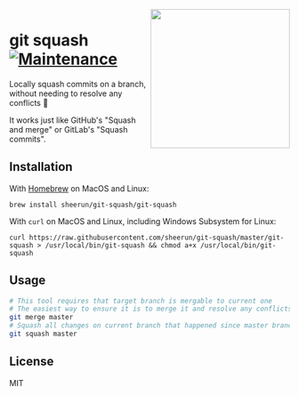 <img align="right" height="250" src="https://i.imgur.com/4iAqPLR.jpg">

# git squash [![Maintenance](https://img.shields.io/maintenance/yes/2021.svg?maxAge=2592000)]()

Locally squash commits on a branch, without needing to resolve any conflicts 🧈

It works just like GitHub's "Squash and merge" or GitLab's "Squash commits".

## Installation

With [Homebrew](https://brew.sh/) on MacOS and Linux:

```
brew install sheerun/git-squash/git-squash
```

With `curl` on MacOS and Linux, including Windows Subsystem for Linux:

```
curl https://raw.githubusercontent.com/sheerun/git-squash/master/git-squash > /usr/local/bin/git-squash && chmod a+x /usr/local/bin/git-squash
```

## Usage

```sh
# This tool requires that target branch is mergable to current one
# The easiest way to ensure it is to merge it and resolve any conflicts if any
git merge master
# Squash all changes on current branch that happened since master branch
git squash master
```

## License

MIT
